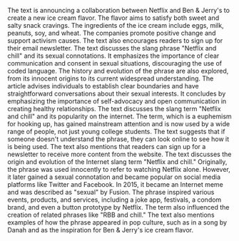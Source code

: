 The text is announcing a collaboration between Netflix and Ben & Jerry's to create a new ice cream flavor. The flavor aims to satisfy both sweet and salty snack cravings. The ingredients of the ice cream include eggs, milk, peanuts, soy, and wheat. The companies promote positive change and support activism causes. The text also encourages readers to sign up for their email newsletter.
The text discusses the slang phrase "Netflix and chill" and its sexual connotations. It emphasizes the importance of clear communication and consent in sexual situations, discouraging the use of coded language. The history and evolution of the phrase are also explored, from its innocent origins to its current widespread understanding. The article advises individuals to establish clear boundaries and have straightforward conversations about their sexual interests. It concludes by emphasizing the importance of self-advocacy and open communication in creating healthy relationships.
The text discusses the slang term "Netflix and chill" and its popularity on the internet. The term, which is a euphemism for hooking up, has gained mainstream attention and is now used by a wide range of people, not just young college students. The text suggests that if someone doesn't understand the phrase, they can look online to see how it is being used. The text also mentions that readers can sign up for a newsletter to receive more content from the website.
The text discusses the origin and evolution of the Internet slang term "Netflix and chill." Originally, the phrase was used innocently to refer to watching Netflix alone. However, it later gained a sexual connotation and became popular on social media platforms like Twitter and Facebook. In 2015, it became an Internet meme and was described as "sexual" by Fusion. The phrase inspired various events, products, and services, including a joke app, festivals, a condom brand, and even a button prototype by Netflix. The term also influenced the creation of related phrases like "RBB and chill." The text also mentions examples of how the phrase appeared in pop culture, such as in a song by Danah and as the inspiration for Ben & Jerry's ice cream flavor.